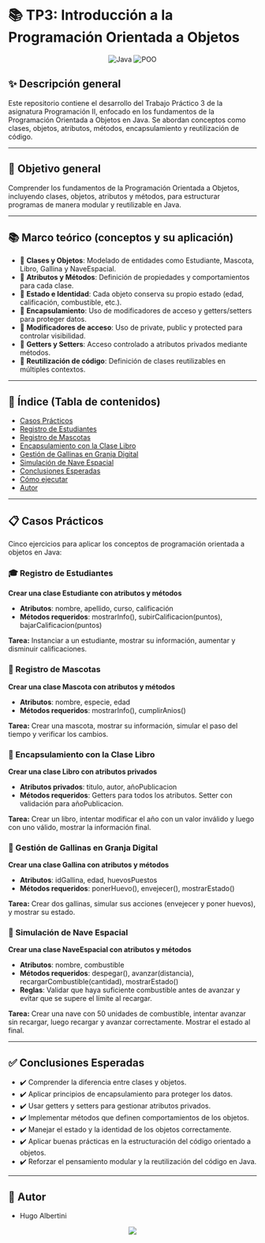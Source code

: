 # 📚 TP3: Introducción a la Programación Orientada a Objetos

<div align="center">
  
![Java](https://img.shields.io/badge/Java-ED8B00?style=for-the-badge&logo=java&logoColor=white)
![POO](https://img.shields.io/badge/POO-8A2BE2?style=for-the-badge&logo=java&logoColor=white)

</div>

## ✨ Descripción general

Este repositorio contiene el desarrollo del Trabajo Práctico 3 de la asignatura Programación II, enfocado en los fundamentos de la Programación Orientada a Objetos en Java. Se abordan conceptos como clases, objetos, atributos, métodos, encapsulamiento y reutilización de código.

---

## 🎯 Objetivo general

Comprender los fundamentos de la Programación Orientada a Objetos, incluyendo clases, objetos, atributos y métodos, para estructurar programas de manera modular y reutilizable en Java.

---

## 📚 Marco teórico (conceptos y su aplicación)

- 🔸 **Clases y Objetos**: Modelado de entidades como Estudiante, Mascota, Libro, Gallina y NaveEspacial.
- 🔸 **Atributos y Métodos**: Definición de propiedades y comportamientos para cada clase.
- 🔸 **Estado e Identidad**: Cada objeto conserva su propio estado (edad, calificación, combustible, etc.).
- 🔸 **Encapsulamiento**: Uso de modificadores de acceso y getters/setters para proteger datos.
- 🔸 **Modificadores de acceso**: Uso de private, public y protected para controlar visibilidad.
- 🔸 **Getters y Setters**: Acceso controlado a atributos privados mediante métodos.
- 🔸 **Reutilización de código**: Definición de clases reutilizables en múltiples contextos.

---

## 🧭 Índice (Tabla de contenidos)

- [Casos Prácticos](#-casos-prácticos)
- [Registro de Estudiantes](#-registro-de-estudiantes)
- [Registro de Mascotas](#-registro-de-mascotas)
- [Encapsulamiento con la Clase Libro](#-encapsulamiento-con-la-clase-libro)
- [Gestión de Gallinas en Granja Digital](#-gestión-de-gallinas-en-granja-digital)
- [Simulación de Nave Espacial](#-simulación-de-nave-espacial)
- [Conclusiones Esperadas](#-conclusiones-esperadas)
- [Cómo ejecutar](#-cómo-ejecutar)
- [Autor](#-autor)

---

## 📋 Casos Prácticos

Cinco ejercicios para aplicar los conceptos de programación orientada a objetos en Java:

### 🎓 Registro de Estudiantes

**Crear una clase Estudiante con atributos y métodos**

- **Atributos**: nombre, apellido, curso, calificación
- **Métodos requeridos**: mostrarInfo(), subirCalificacion(puntos), bajarCalificacion(puntos)

**Tarea:** Instanciar a un estudiante, mostrar su información, aumentar y disminuir calificaciones.

### 🐾 Registro de Mascotas

**Crear una clase Mascota con atributos y métodos**

- **Atributos**: nombre, especie, edad
- **Métodos requeridos**: mostrarInfo(), cumplirAnios()

**Tarea:** Crear una mascota, mostrar su información, simular el paso del tiempo y verificar los cambios.

### 📖 Encapsulamiento con la Clase Libro

**Crear una clase Libro con atributos privados**

- **Atributos privados**: titulo, autor, añoPublicacion
- **Métodos requeridos**: Getters para todos los atributos. Setter con validación para añoPublicacion.

**Tarea:** Crear un libro, intentar modificar el año con un valor inválido y luego con uno válido, mostrar la información final.

### 🐔 Gestión de Gallinas en Granja Digital

**Crear una clase Gallina con atributos y métodos**

- **Atributos**: idGallina, edad, huevosPuestos
- **Métodos requeridos**: ponerHuevo(), envejecer(), mostrarEstado()

**Tarea:** Crear dos gallinas, simular sus acciones (envejecer y poner huevos), y mostrar su estado.

### 🚀 Simulación de Nave Espacial

**Crear una clase NaveEspacial con atributos y métodos**

- **Atributos**: nombre, combustible
- **Métodos requeridos**: despegar(), avanzar(distancia), recargarCombustible(cantidad), mostrarEstado()
- **Reglas**: Validar que haya suficiente combustible antes de avanzar y evitar que se supere el límite al recargar.

**Tarea:** Crear una nave con 50 unidades de combustible, intentar avanzar sin recargar, luego recargar y avanzar correctamente. Mostrar el estado al final.

---

## ✅ Conclusiones Esperadas

- ✔️ Comprender la diferencia entre clases y objetos.
- ✔️ Aplicar principios de encapsulamiento para proteger los datos.
- ✔️ Usar getters y setters para gestionar atributos privados.
- ✔️ Implementar métodos que definen comportamientos de los objetos.
- ✔️ Manejar el estado y la identidad de los objetos correctamente.
- ✔️ Aplicar buenas prácticas en la estructuración del código orientado a objetos.
- ✔️ Reforzar el pensamiento modular y la reutilización del código en Java.

---


## 👤 Autor

- Hugo Albertini

<div align="center">
  
<img src="https://img.shields.io/badge/Programación%20Orientada%20a%20Objetos-💻-00C6FF?style=for-the-badge">

</div>

